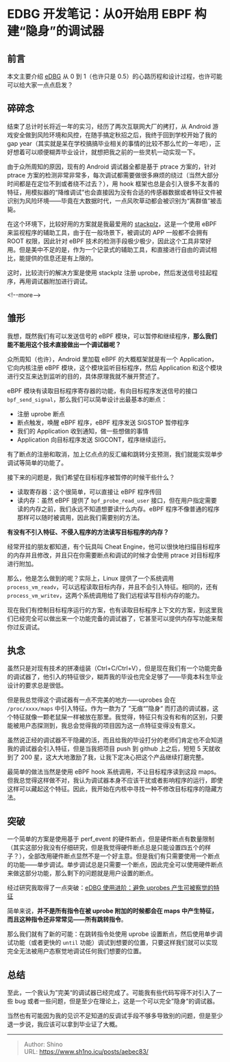 # EDBG 开发笔记：从0开始用 EBPF 构建“隐身”的调试器


## 前言

本文主要介绍 [eDBG](https://github.com/ShinoLeah/eDBG) 从 0 到 1（也许只是 0.5）的心路历程和设计过程，也许可能可以给大家一点点启发？

## 碎碎念

结束了总计时长将近一年的实习，经历了两次互联网大厂的拷打，从 Android 游戏安全做到风险环境和风控，在随手搞定秋招之后，我终于回到学校开始了我的 gap year（其实就是呆在学校搞搞毕业相关的事情的比较不那么忙的一年吧），正好想着可以顺便糊弄毕业设计，就想把我之前的一些灵机一动实现一下。

由于众所周知的原因，现有的 Android 调试器全都是基于 ptrace 方案的，针对 ptrace 方案的检测非常非常多，每次调试都需要做很多麻烦的绕过（当然大部分时间都是在定位不到或者绕不过去？），用 hook 框架也总是会引入很多不友善的特征，用模拟器的“降维调试”也会直接因为没有合适的传感器数据或者特征文件被识别为风险环境——毕竟在大数据时代，一点风吹草动都会被识别为“离群值”被击毙。

在这个环境下，比较好用的方案就是我最爱用的 [stackplz](https://github.com/SeeFlowerX/stackplz)，这是一个使用 eBPF 来监视程序的辅助工具，由于在一般场景下，被调试的 APP 一般都不会拥有 ROOT 权限，因此针对 eBPF 技术的检测手段极少极少，因此这个工具非常好用。但是美中不足的是，作为一个记录式的辅助工具，和直接进行自由的调试相比，能提供的信息还是有上限的。

这时，比较流行的解决方案是使用 stackplz 注册 uprobe，然后发送信号挂起程序，再用调试器附加进行调试。

&lt;!--more--&gt;

## 雏形

我想，既然我们有可以发送信号的 eBPF 模块，可以暂停和继续程序，**那么我们能不能用这个技术直接做出一个调试器呢？**

众所周知（也许），Android 里加载 eBPF 的大概框架就是有一个 Application，它向内核注册 eBPF 模块，这个模块监听目标程序，然后 Application 和这个模块进行交互来达到监听的目的，具体原理我就不展开赘述了。

eBPF 模块有读取目标程序寄存器的功能，有向目标程序发送信号的接口 `bpf_send_signal`，那么我们可以简单设计出最基本的断点：

- 注册 uprobe 断点
- 断点触发，唤醒 eBPF 程序，eBPF 程序发送 SIGSTOP 暂停程序
- 我们的 Application 收到通知，做一些想做的事情
- Application 向目标程序发送 SIGCONT，程序继续运行。

有了断点的注册和取消，加上亿点点的反汇编和跳转分支预测，我们就能实现单步调试等简单的功能了。

接下来的问题是，我们希望在目标程序被暂停的时候干些什么？

- 读取寄存器：这个很简单，可以直接让 eBPF 程序传回
- 读内存：虽然 eBPF 提供了 `bpf_probe_read_user` 接口，但在用户指定需要读的内存之前，我们永远不知道想要读什么内存。eBPF 程序不像普通的程序那样可以随时被调用，因此我们需要别的方法。

**有没有不引入特征、不侵入程序的方法读写目标程序的内存？**

经常开挂的朋友都知道，有个玩具叫 Cheat Engine，他可以很快地扫描目标程序的内存并且修改，并且只在你需要断点和调试的时候才会使用 ptrace 对目标程序进行附加。

那么，他是怎么做到的呢？实际上，Linux 提供了一个系统调用 `process_vm_readv`，可以远程读取目标内存，并且不会引入特征。相同的，还有`process_vm_writev`，这两个系统调用给了我们远程读写目标内存的能力。

现在我们有控制目标程序运行的方案，也有读取目标程序上下文的方案，到这里我们已经完全可以做出来一个功能完备的调试器了，它甚至可以提供内存写功能来帮你过反调试。

## 执念

虽然只是对现有技术的拼凑组装（Ctrl&#43;C/Ctrl&#43;V），但是现在我们有一个功能完备的调试器了，他引入的特征很少，糊弄我的毕设也完全足够了——毕竟本科生毕业设计的要求总是很低。

但是我总觉得这个调试器有一点不完美的地方——uprobes 会在 `/proc/xxxx/maps` 中引入特征。作为一款为了 ”无痕“”隐身“ 而打造的调试器，这个特征就像一颗老鼠屎一样被放在那里。我觉得，特征只有没有和有的区别，只要能被用户态探测到，我总会觉得我的项目因为这一点特征变得没有意义。

虽然说正经的调试器不干隐藏的活，而且给我的毕设打分的老师们肯定也不会知道我的调试器会引入特征，但是当我把项目 push 到 github 上之后，短短 5 天就收到了 200 星，这大大地激励了我，让我下定决心把这个产品继续打磨完整。

最简单的做法当然是使用 eBPF hook 系统调用，不让目标程序读到这段 maps。但我总觉得这样做不对，我认为调试器本身不应该干扰或者影响程序的运行，即使这样可以藏起这个特征。因此，我开始在内核中寻找一种不修改目标程序的隐藏方法。

## 突破

一个简单的方案是使用基于 perf_event 的硬件断点，但是硬件断点有数量限制（其实这部分我没有仔细研究，但是我觉得硬件断点总是只能设置四五个的样子？），全部改用硬件断点显然不是一个好主意。但是我们有只需要使用一个断点的功能——单步调试。单步调试总是只需要一个断点，因此完全可以使用硬件断点来做这部分功能，那么剩下的问题就是用户设置的断点。

经过研究我取得了一点突破：[eDBG 使用进阶：避免 uprobes 产生可被察觉的特征](https://www.sh1no.icu/posts/28348c4/)

简单来说，**并不是所有指令在被 uprobe 附加的时候都会在 maps 中产生特征，而且这种指令还非常常见——所有跳转指令**。

那么我们就有了新的可能：在跳转指令处使用 uprobe 设置断点，然后使用单步调试功能（或者更快的 `until` 功能）调试到想要的位置，只要这样我们就可以实现完全无法被用户态察觉地调试任何我们想要的位置。

## 总结

至此，一个我认为”完美“的调试器已经完成了。可能我有些代码写得不对引入了一些 bug 或者一些问题，但是至少在理论上，这是一个可以完全”隐身“的调试器。

当然也有可能因为我的见识不足知道的反调试手段不够多导致别的问题，但是至少退一步说，我应该可以拿到毕业证了大概。


---

> Author: Shino  
> URL: https://www.sh1no.icu/posts/aebec83/  


